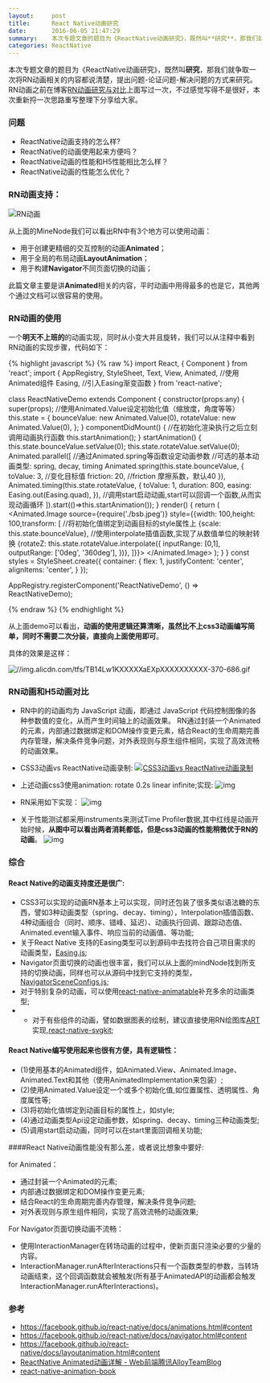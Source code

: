 ```yaml
---
layout:     post
title:      React Native动画研究
date:       2016-06-05 21:47:29
summary:    本次专题文章的题目为《ReactNative动画研究》，既然叫**研究**，那我们就争取一次将RN动画相关的内容都说清楚，提出问题-论证问题-解决问题的方式来研究。RN动画之前在博客[RN动画研究与对比](http://tw93.github.io/2016-04-05/the-thinking-about-react-native-animated.html)上面写过一次，不过感觉写得不是很好，本次重新捋一次思路重写整理下分享给大家。
categories: ReactNative
---
```


本次专题文章的题目为《ReactNative动画研究》，既然叫**研究**，那我们就争取一次将RN动画相关的内容都说清楚，提出问题-论证问题-解决问题的方式来研究。RN动画之前在博客[RN动画研究与对比](http://tw93.github.io/2016-04-05/the-thinking-about-react-native-animated.html)上面写过一次，不过感觉写得不是很好，本次重新捋一次思路重写整理下分享给大家。

### 问题
- ReactNative动画支持的怎么样?
- ReactNative的动画使用起来方便吗？
- ReactNative动画的性能和H5性能相比怎么样？
- ReactNative动画的性能怎么优化？

###  RN动画支持：

![RN动画](https://img.alicdn.com/tfs/TB1HDwhKXXXXXcraXXXXXXXXXXX-1225-1716.png)

从上面的MineNode我们可以看出RN中有3个地方可以使用动画：

- 用于创建更精细的交互控制的动画**Animated**；
- 用于全局的布局动画**LayoutAnimation**；
- 用于构建**Navigator**不同页面切换的动画；

此篇文章主要是讲**Animated**相关的内容，平时动画中用得最多的也是它，其他两个通过文档可以很容易的使用。

### RN动画的使用

一个**明天不上班的**的动画实现，同时从小变大并且旋转，我们可以从注释中看到RN动画的实现步骤，代码如下：

{% highlight javascript %}
{% raw %}
import React, { Component } from 'react';
import {
    AppRegistry,
    StyleSheet,
    Text,
    View,
    Animated,   //使用Animated组件
    Easing,     //引入Easing渐变函数
} from 'react-native';

class ReactNativeDemo extends Component {
    constructor(props:any) {
        super(props);
        //使用Animated.Value设定初始化值（缩放度，角度等等）
        this.state = {
            bounceValue: new Animated.Value(0),
            rotateValue: new Animated.Value(0),
        };
    }
    componentDidMount() {
        //在初始化渲染执行之后立刻调用动画执行函数
        this.startAnimation();
    }
    startAnimation() {
        this.state.bounceValue.setValue(0);
        this.state.rotateValue.setValue(0);
        Animated.parallel([
            //通过Animated.spring等函数设定动画参数
            //可选的基本动画类型: spring, decay, timing
            Animated.spring(this.state.bounceValue, {
                toValue: 3,      //变化目标值
                friction: 20,    //friction 摩擦系数，默认40
            }),
            Animated.timing(this.state.rotateValue, {
                toValue: 1,
                duration: 800,
                easing: Easing.out(Easing.quad),
            }),
            //调用start启动动画,start可以回调一个函数,从而实现动画循环
        ]).start(()=>this.startAnimation());
    }
    render() {
        return (
            <View style={styles.container}>
                <Animated.Image source={require('./bsb.jpeg')}
                            style={{width: 100,height: 100,transform: [
                            //将初始化值绑定到动画目标的style属性上
                            {scale: this.state.bounceValue},
                            //使用interpolate插值函数,实现了从数值单位的映射转换
                            {rotateZ: this.state.rotateValue.interpolate({
                            inputRange: [0,1],
                            outputRange: ['0deg', '360deg'],
                            })},
                            ]}}>
                </Animated.Image>
            </View>
        );
    }
}
const styles = StyleSheet.create({
    container: {
        flex: 1,
        justifyContent: 'center',
        alignItems: 'center',
    }
});

AppRegistry.registerComponent('ReactNativeDemo', () => ReactNativeDemo);

{% endraw %}
{% endhighlight %}

从上面demo可以看出，**动画的使用逻辑还算清晰，虽然比不上css3动画编写简单，同时不需要二次分装，直接向上面使用即可**。

具体的效果是这样：

![//img.alicdn.com/tfs/TB14Lw1KXXXXXaEXpXXXXXXXXXX-370-686.gif](https://img.alicdn.com/tfs/TB14Lw1KXXXXXaEXpXXXXXXXXXX-370-686.gif)


###  RN动画和H5动画对比
  - RN中的的动画均为 JavaScript 动画，即通过 JavaScript 代码控制图像的各种参数值的变化，从而产生时间轴上的动画效果。 RN通过封装一个Animated的元素，内部通过数据绑定和DOM操作变更元素，结合React的生命周期完善内存管理，解决条件竞争问题，对外表现则与原生组件相同，实现了高效流畅的动画效果。
  
  - CSS3动画vs ReactNative动画录制:
  [![CSS3动画vs ReactNative动画录制](https://img.alicdn.com/tfs/TB1JD1sMpXXXXa7XVXXXXXXXXXX-529-439.png)](http://cloud.video.taobao.com/play/u/737512883/p/1/e/6/t/1/36938589.mp4)

  - 上述动画css3使用animation: rotate 0.2s linear infinite;实现:
    ![img](https://img.alicdn.com/tfs/TB1vwKwMpXXXXXdXVXXXXXXXXXX-707-487.png)

  - RN采用如下实现：
    ![img](http://img.alicdn.com/tfs/TB1FdhKMpXXXXXRXVXXXXXXXXXX-573-255.png) 

  - 关于性能测试都采用instruments来测试Time Profiler数据,其中红线是动画开始时候，**从图中可以看出两者消耗都低，但是css3动画的性能稍微优于RN的动画**。
![img](https://img.alicdn.com/tfs/TB15mlYMpXXXXbnXpXXXXXXXXXX-735-235.png)


### 综合
#### React Native的动画支持度还是很广:
- CSS3可以实现的动画RN基本上可以实现，同时还包装了很多类似语法糖的东西，譬如3种动画类型（spring、decay、timing），Interpolation插值函数、4种动画组合（同时、顺序、错峰、延迟）、动画执行回调、跟踪动态值、Animated.event输入事件、响应当前的动画值、等功能;
- 关于React Native 支持的Easing类型可以到源码中去找符合自己项目需求的动画类型，[Easing.js](https://github.com/facebook/react-native/blob/master/Libraries/Animated/src/Easing.js);
- Navigator页面切换的动画也很丰富，我们可以从上面的mindNode找到所支持的切换动画，同样也可以从源码中找到它支持的类型，[NavigatorSceneConfigs.js](https://github.com/facebook/react-native/blob/master/Libraries/CustomComponents/Navigator/NavigatorSceneConfigs.js);
- 对于特别复杂的动画，可以使用[react-native-animatable](https://github.com/oblador/react-native-animatable)补充多余的动画类型;
- - 对于有些组件的动画，譬如数据图表的绘制，建议直接使用RN绘图库[ART](https://github.com/facebook/react-native/tree/master/Libraries/ART)实现,[react-native-svgkit](https://github.com/brentvatne/react-native-svgkit);



#### React Native编写使用起来也很有方便，具有逻辑性：
- (1)使用基本的Animated组件，如Animated.View、Animated.Image、Animated.Text和其他（使用AnimatedImplementation来包装）;
- (2)使用Animated.Value设定一个或多个初始化值,如位置属性、透明属性、角度属性等;
- (3)将初始化值绑定到动画目标的属性上，如style;
- (4)通过动画类型Api设定动画参数，如spring、decay、timing三种动画类型;
- (5)调用start启动动画，同时可以在start里面回调相关功能;



####React Native动画性能没有那么差，或者说比想象中要好:

for Animated：
- 通过封装一个Animated的元素;
- 内部通过数据绑定和DOM操作变更元素;
- 结合React的生命周期完善内存管理，解决条件竞争问题;
- 对外表现则与原生组件相同，实现了高效流畅的动画效果;

For Navigator页面切换动画不流畅：
- 使用InteractionManager在转场动画的过程中，使新页面只渲染必要的少量的内容。
- InteractionManager.runAfterInteractions只有一个函数类型的参数，当转场动画结束，这个回调函数就会被触发(所有基于AnimatedAPI的动画都会触发InteractionManager.runAfterInteractions)。
   

    
### 参考
- https://facebook.github.io/react-native/docs/animations.html#content
- https://facebook.github.io/react-native/docs/navigator.html#content
- https://facebook.github.io/react-native/docs/layoutanimation.html#content
- [ReactNative Animated动画详解 - Web前端腾讯AlloyTeamBlog](https://www.google.com.hk/url?sa=t&rct=j&q=&esrc=s&source=web&cd=5&cad=rja&uact=8&ved=0ahUKEwjghpGciPnLAhVGkywKHQebDBwQFgg4MAQ&url=%68%74%74%70%3a%2f%2f%77%77%77%2e%61%6c%6c%6f%79%74%65%61%6d%2e%63%6f%6d%2f%32%30%31%36%2f%30%31%2f%72%65%61%63%74%6e%61%74%69%76%65%2d%61%6e%69%6d%61%74%65%64%2f&usg=AFQjCNFHs4H5NFeDSA60uU1AiwE4s3DDtA&sig2=co4jsVL_5KxI5g-Ug0eKBQ)
- [react-native-animation-book](http://browniefed.com/react-native-animation-book/)



